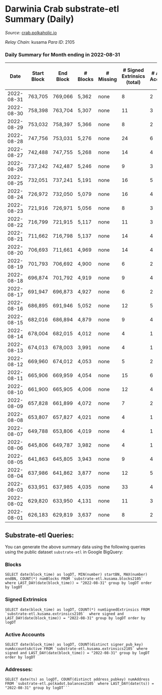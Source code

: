 # Darwinia Crab substrate-etl Summary (Daily)

_Source_: [crab.polkaholic.io](https://crab.polkaholic.io)

*Relay Chain*: kusama
*Para ID*: 2105



### Daily Summary for Month ending in 2022-08-31


| Date | Start Block | End Block | # Blocks | # Missing | # Signed Extrinsics (total) | # Active Accounts | # Addresses with Balances | # Events | # Transfers | # XCM Transfers In | # XCM Transfers Out |
| ---- | ----------- | --------- | -------- | --------- | --------------------------- | ----------------- | ------------------------- | -------- | ----------- | ------------------ | ------------------- |
| 2022-08-31 | 763,705 | 769,066 | 5,362 | none  | 8 | 2 | 46 | 11,015 | 264 ($0.23) |   |   |
| 2022-08-30 | 758,398 | 763,704 | 5,307 | none  | 11 | 3 |  | 11,047 | 391 ($0.38) | 1 ($0.50) | 1 ($0.088) |
| 2022-08-29 | 753,032 | 758,397 | 5,366 | none  | 8 | 2 |  | 11,026 | 264 ($0.23) |   |   |
| 2022-08-28 | 747,756 | 753,031 | 5,276 | none  | 24 | 6 |  | 11,233 | 580 ($4.45) |   | 7 ($4.01) |
| 2022-08-27 | 742,488 | 747,755 | 5,268 | none  | 14 | 4 |  | 10,895 | 305 ($0.28) |   |   |
| 2022-08-26 | 737,242 | 742,487 | 5,246 | none  | 9 | 3 | 44 | 10,859 | 325 ($0.33) | 2 ($0.10) | 1 ($0.088) |
| 2022-08-25 | 732,051 | 737,241 | 5,191 | none  | 16 | 5 | 44 | 10,926 | 478 ($0.54) |   | 3 ($0.18) |
| 2022-08-24 | 726,972 | 732,050 | 5,079 | none  | 16 | 4 | 44 | 10,682 | 459 ($0.31) |   | 2 ($0.038) |
| 2022-08-23 | 721,916 | 726,971 | 5,056 | none  | 8 | 3 | 44 | 10,355 | 204 ($0.076) | 1 ($0.015) | 3  |
| 2022-08-22 | 716,799 | 721,915 | 5,117 | none  | 11 | 3 | 44 | 10,667 | 389 ($0.40) | 1 ($0.015) | 2 ($0.096) |
| 2022-08-21 | 711,662 | 716,798 | 5,137 | none  | 14 | 4 | 44 | 10,661 | 333 ($18.69) |   | 1 ($18.37) |
| 2022-08-20 | 706,693 | 711,661 | 4,969 | none  | 14 | 4 | 43 | 10,338 | 348 ($26.72) |   | 1 ($26.43) |
| 2022-08-19 | 701,793 | 706,692 | 4,900 | none  | 6 | 2 | 43 | 9,953 | 132 ($0.11) |   |   |
| 2022-08-18 | 696,874 | 701,792 | 4,919 | none  | 9 | 4 | 43 | 10,010 | 128 ($0.08) | 1 ($0.015) | 1 ($0.0049) |
| 2022-08-17 | 691,947 | 696,873 | 4,927 | none  | 6 | 2 | 43 | 10,004 | 122 ($0.017) |   | 2 ($0.015) |
| 2022-08-16 | 686,895 | 691,946 | 5,052 | none  | 12 | 5 | 43 | 10,423 | 266 ($0.22) | 1 ($0.01) | 2 ($0.02) |
| 2022-08-15 | 682,016 | 686,894 | 4,879 | none  | 9 | 4 | 43 | 9,926 | 129 ($0.075) |   |   |
| 2022-08-14 | 678,004 | 682,015 | 4,012 | none  | 4 | 1 | 43 | 8,038 |   |   |   |
| 2022-08-13 | 674,013 | 678,003 | 3,991 | none  | 4 | 1 | 43 | 7,996 |   |   |   |
| 2022-08-12 | 669,960 | 674,012 | 4,053 | none  | 5 | 2 | 43 | 8,193 | 61 ($0.026) | 1 ($0.02) | 1 ($0.025) |
| 2022-08-11 | 665,906 | 669,959 | 4,054 | none  | 15 | 6 | 43 | 8,423 | 254 ($0.15) |   | 5 ($0.0082) |
| 2022-08-10 | 661,900 | 665,905 | 4,006 | none  | 12 | 4 | 43 | 8,344 | 264 ($0.32) | 2 ($0.02) | 5 ($0.061) |
| 2022-08-09 | 657,828 | 661,899 | 4,072 | none  | 7 | 2 | 40 | 8,300 | 127 ($0.033) |   | 3 ($0.03) |
| 2022-08-08 | 653,807 | 657,827 | 4,021 | none  | 4 | 1 | 40 | 8,056 |   |   |   |
| 2022-08-07 | 649,788 | 653,806 | 4,019 | none  | 4 | 1 | 40 | 8,053 |   |   |   |
| 2022-08-06 | 645,806 | 649,787 | 3,982 | none  | 4 | 1 | 40 | 7,978 |   |   |   |
| 2022-08-05 | 641,863 | 645,805 | 3,943 | none  | 9 | 4 | 40 | 8,007 | 80 ($5.06) |   | 1 ($4.97) |
| 2022-08-04 | 637,986 | 641,862 | 3,877 | none  | 12 | 5 | 39 | 8,049 | 238 ($11.09) | 2 ($10.96) | 2 ($10.96) |
| 2022-08-03 | 633,951 | 637,985 | 4,035 | none  | 33 | 4 | 38 | 8,738 | 537 ($0.93) |   |   |
| 2022-08-02 | 629,820 | 633,950 | 4,131 | none  | 11 | 3 | 38 | 8,575 | 265 ($0.25) |   |   |
| 2022-08-01 | 626,183 | 629,819 | 3,637 | none  | 8 | 2 | 38 | 7,567 | 264 ($0.23) |   |   |

## Substrate-etl Queries:
You can generate the above summary data using the following queries using the public dataset `substrate-etl` in Google BigQuery:


### Blocks
```
SELECT date(block_time) as logDT, MIN(number) startBN, MAX(number) endBN, COUNT(*) numBlocks FROM `substrate-etl.kusama.blocks2105`  where LAST_DAY(date(block_time)) = "2022-08-31" group by logDT order by logDT
```


### Signed Extrinsics
```
SELECT date(block_time) as logDT, COUNT(*) numSignedExtrinsics FROM `substrate-etl.kusama.extrinsics2105`  where signed and LAST_DAY(date(block_time)) = "2022-08-31" group by logDT order by logDT
```


### Active Accounts
```
SELECT date(block_time) as logDT, COUNT(distinct signer_pub_key) numAccountsActive FROM `substrate-etl.kusama.extrinsics2105` where signed and LAST_DAY(date(block_time)) = "2022-08-31" group by logDT order by logDT
```


### Addresses:
```
SELECT date(ts) as logDT, COUNT(distinct address_pubkey) numAddress FROM `substrate-etl.polkadot.balances2105` where LAST_DAY(date(ts)) = "2022-08-31" group by logDT```

